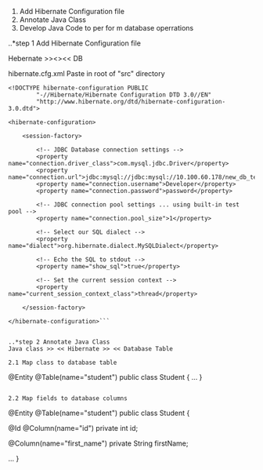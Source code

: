 
1. Add Hibernate Configuration file 
2. Annotate Java Class
3. Develop Java Code to per for m database operrations


..*step 1 Add Hibernate Configuration file 

Hebernate >><<JDBC >><< DB

hibernate.cfg.xml Paste in root of "src" directory

```
<!DOCTYPE hibernate-configuration PUBLIC
        "-//Hibernate/Hibernate Configuration DTD 3.0//EN"
        "http://www.hibernate.org/dtd/hibernate-configuration-3.0.dtd">

<hibernate-configuration>

    <session-factory>

        <!-- JDBC Database connection settings -->
        <property name="connection.driver_class">com.mysql.jdbc.Driver</property>
        <property name="connection.url">jdbc:mysql://jdbc:mysql://10.100.60.178/new_db_test</property>
        <property name="connection.username">Developer</property>
        <property name="connection.password">password</property>

        <!-- JDBC connection pool settings ... using built-in test pool -->
        <property name="connection.pool_size">1</property>

        <!-- Select our SQL dialect -->
        <property name="dialect">org.hibernate.dialect.MySQLDialect</property>

        <!-- Echo the SQL to stdout -->
        <property name="show_sql">true</property>

		<!-- Set the current session context -->
		<property name="current_session_context_class">thread</property>
 
    </session-factory>

</hibernate-configuration>```


..*step 2 Annotate Java Class
Java class >> << Hibernate >> << Database Table

2.1 Map class to database table
```
@Entity
@Table(name="student")
public class Student {
  ...
}
```

2.2 Map fields to database columns
```
@Entity
@Table(name="student")
public class Student {
 
  @Id
  @Column(name="id")
  private int id;
  
  @Column(name="first_name")
  private String firstName;
  
  ...
}
```


